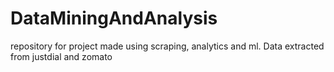 # DataMiningAndAnalysis
repository for project made using scraping, analytics and ml. Data extracted from justdial and zomato
